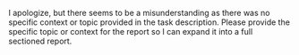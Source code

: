 I apologize, but there seems to be a misunderstanding as there was no specific context or topic provided in the task description. Please provide the specific topic or context for the report so I can expand it into a full sectioned report.